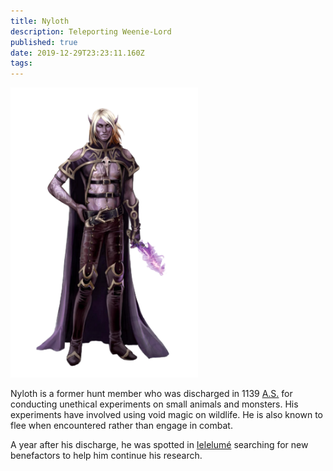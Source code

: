 ```yaml
---
title: Nyloth
description: Teleporting Weenie-Lord
published: true
date: 2019-12-29T23:23:11.160Z
tags: 
---
```


<img src="https://raw.githubusercontent.com/halomademeapc/neeark-content/master/assets/people/nylon.png" style="max-width: 300px" alt="Nyloth" />

Nyloth is a former hunt member who was discharged in 1139 [A.S.](/locations#age-of-steel) for conducting unethical experiments on small animals and monsters.  His experiments have involved using void magic on wildlife.  He is also known to flee when encountered rather than engage in combat.  

A year after his discharge, he was spotted in [Ielelumé](/locations/ielelume) searching for new benefactors to help him continue his research.  